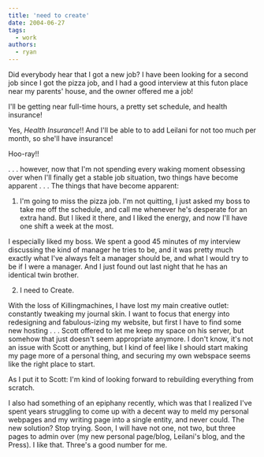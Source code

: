 ```yaml
---
title: 'need to create'
date: 2004-06-27
tags:
  - work
authors:
  - ryan
---
```


Did everybody hear that I got a new job? I have been looking for a second job since I got the pizza job, and I had a good interview at this futon place near my parents' house, and the owner offered me a job!

I'll be getting near full-time hours, a pretty set schedule, and health insurance!

Yes, _Health Insurance_!! And I'll be able to to add Leilani for not too much per month, so she'll have insurance!

Hoo-ray!!

. . . however, now that I'm not spending every waking moment obsessing over when I'll finally get a stable job situation, two things have become apparent . . . The things that have become apparent:

1. I'm going to miss the pizza job. I'm not quitting, I just asked my boss to take me off the schedule, and call me whenever he's desperate for an extra hand. But I liked it there, and I liked the energy, and now I'll have one shift a week at the most.

I especially liked my boss. We spent a good 45 minutes of my interview discussing the kind of manager he tries to be, and it was pretty much exactly what I've always felt a manager should be, and what I would try to be if I were a manager. And I just found out last night that he has an identical twin brother.

2. I need to Create.

With the loss of Killingmachines, I have lost my main creative outlet: constantly tweaking my journal skin. I want to focus that energy into redesigning and fabulous-izing my website, but first I have to find some new hosting . . . Scott offered to let me keep my space on his server, but somehow that just doesn't seem appropriate anymore. I don't know, it's not an issue with Scott or anything, but I kind of feel like I should start making my page more of a personal thing, and securing my own webspace seems like the right place to start.

As I put it to Scott: I'm kind of looking forward to rebuilding everything from scratch.

I also had something of an epiphany recently, which was that I realized I've spent years struggling to come up with a decent way to meld my personal webpages and my writing page into a single entity, and never could. The new solution? Stop trying. Soon, I will have not one, not two, but three pages to admin over (my new personal page/blog, Leilani's blog, and the Press). I like that. Three's a good number for me.
